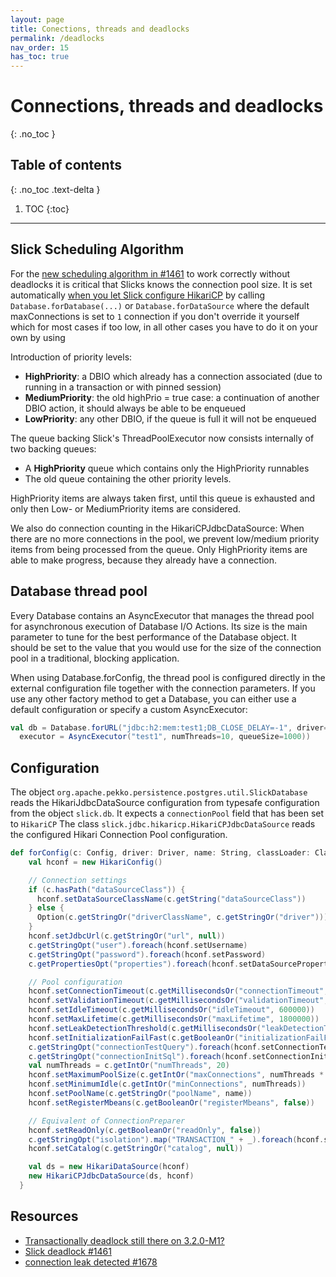 ```yaml
---
layout: page
title: Conections, threads and deadlocks
permalink: /deadlocks
nav_order: 15
has_toc: true
---
```


# Connections, threads and deadlocks
{: .no_toc }

## Table of contents
{: .no_toc .text-delta }

1. TOC
{:toc}

---

## Slick Scheduling Algorithm
For the [new scheduling algorithm in #1461](https://github.com/slick/slick/pull/1461) to work correctly without deadlocks
it is critical that Slicks knows the connection pool size. It is set automatically [when you let Slick configure HikariCP](https://github.com/szeiger/slick/commit/353a6e41f389fbe776f1c38166bbe1a3f0a3f2e0)
by calling `Database.forDatabase(...)` or `Database.forDataSource` where the default maxConnections is set to `1` connection if you don't override it yourself which
for most cases if too low, in all other cases you have to do it on your own by using

Introduction of priority levels:

- __HighPriority__: a DBIO which already has a connection associated (due to running in a transaction or with pinned session)
- __MediumPriority__: the old highPrio = true case: a continuation of another DBIO action, it should always be able to be enqueued
- __LowPriority__: any other DBIO, if the queue is full it will not be enqueued

The queue backing Slick's ThreadPoolExecutor now consists internally of two backing queues:

- A __HighPriority__ queue which contains only the HighPriority runnables
- The old queue containing the other priority levels.

HighPriority items are always taken first, until this queue is exhausted and only then Low- or MediumPriority items are considered.

We also do connection counting in the HikariCPJdbcDataSource:
When there are no more connections in the pool, we prevent low/medium priority items from being processed from the queue.
Only HighPriority items are able to make progress, because they already have a connection.

## Database thread pool
Every Database contains an AsyncExecutor that manages the thread pool for asynchronous execution of Database I/O Actions.
Its size is the main parameter to tune for the best performance of the Database object. It should be set to the value that
you would use for the size of the connection pool in a traditional, blocking application.

When using Database.forConfig, the thread pool is configured directly in the external configuration file together with
the connection parameters. If you use any other factory method to get a Database, you can either use a default configuration
or specify a custom AsyncExecutor:

```scala
val db = Database.forURL("jdbc:h2:mem:test1;DB_CLOSE_DELAY=-1", driver="org.h2.Driver",
  executor = AsyncExecutor("test1", numThreads=10, queueSize=1000))
```

## Configuration
The object `org.apache.pekko.persistence.postgres.util.SlickDatabase` reads the HikariJdbcDataSource configuration from typesafe
configuration from the object `slick.db`. It expects a `connectionPool` field that has been set to `HikariCP`
The class `slick.jdbc.hikaricp.HikariCPJdbcDataSource` reads the configured Hikari Connection Pool configuration.

```scala
def forConfig(c: Config, driver: Driver, name: String, classLoader: ClassLoader): HikariCPJdbcDataSource = {
    val hconf = new HikariConfig()

    // Connection settings
    if (c.hasPath("dataSourceClass")) {
      hconf.setDataSourceClassName(c.getString("dataSourceClass"))
    } else {
      Option(c.getStringOr("driverClassName", c.getStringOr("driver"))).map(hconf.setDriverClassName _)
    }
    hconf.setJdbcUrl(c.getStringOr("url", null))
    c.getStringOpt("user").foreach(hconf.setUsername)
    c.getStringOpt("password").foreach(hconf.setPassword)
    c.getPropertiesOpt("properties").foreach(hconf.setDataSourceProperties)

    // Pool configuration
    hconf.setConnectionTimeout(c.getMillisecondsOr("connectionTimeout", 1000))
    hconf.setValidationTimeout(c.getMillisecondsOr("validationTimeout", 1000))
    hconf.setIdleTimeout(c.getMillisecondsOr("idleTimeout", 600000))
    hconf.setMaxLifetime(c.getMillisecondsOr("maxLifetime", 1800000))
    hconf.setLeakDetectionThreshold(c.getMillisecondsOr("leakDetectionThreshold", 0))
    hconf.setInitializationFailFast(c.getBooleanOr("initializationFailFast", false))
    c.getStringOpt("connectionTestQuery").foreach(hconf.setConnectionTestQuery)
    c.getStringOpt("connectionInitSql").foreach(hconf.setConnectionInitSql)
    val numThreads = c.getIntOr("numThreads", 20)
    hconf.setMaximumPoolSize(c.getIntOr("maxConnections", numThreads * 5))
    hconf.setMinimumIdle(c.getIntOr("minConnections", numThreads))
    hconf.setPoolName(c.getStringOr("poolName", name))
    hconf.setRegisterMbeans(c.getBooleanOr("registerMbeans", false))

    // Equivalent of ConnectionPreparer
    hconf.setReadOnly(c.getBooleanOr("readOnly", false))
    c.getStringOpt("isolation").map("TRANSACTION_" + _).foreach(hconf.setTransactionIsolation)
    hconf.setCatalog(c.getStringOr("catalog", null))

    val ds = new HikariDataSource(hconf)
    new HikariCPJdbcDataSource(ds, hconf)
  }
```

## Resources
- [Transactionally deadlock still there on 3.2.0-M1?](https://github.com/slick/slick/issues/1614)
- [Slick deadlock #1461](https://github.com/slick/slick/pull/1461)
- [connection leak detected #1678](https://github.com/slick/slick/issues/1678)
